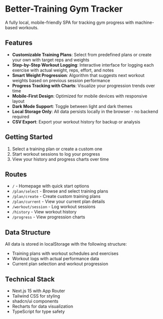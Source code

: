 # Better-Training Gym Tracker

A fully local, mobile-friendly SPA for tracking gym progress with machine-based workouts.

## Features

- **Customizable Training Plans**: Select from predefined plans or create your own with target reps and weights
- **Step-by-Step Workout Logging**: Interactive interface for logging each exercise with actual weight, reps, effort, and notes
- **Smart Weight Progression**: Algorithm that suggests next workout weights based on previous session performance
- **Progress Tracking with Charts**: Visualize your progression trends over time
- **Mobile-First Design**: Optimized for mobile devices with responsive layout
- **Dark Mode Support**: Toggle between light and dark themes
- **Local Storage Only**: All data persists locally in the browser - no backend required
- **CSV Export**: Export your workout history for backup or analysis

## Getting Started

1. Select a training plan or create a custom one
2. Start workout sessions to log your progress
3. View your history and progress charts over time

## Routes

- `/` - Homepage with quick start options
- `/plan/select` - Browse and select training plans
- `/plan/create` - Create custom training plans
- `/plan/current` - View your current plan details
- `/workout/session` - Log workout sessions
- `/history` - View workout history
- `/progress` - View progression charts

## Data Structure

All data is stored in localStorage with the following structure:
- Training plans with workout schedules and exercises
- Workout logs with actual performance data
- Current plan selection and workout progression

## Technical Stack

- Next.js 15 with App Router
- Tailwind CSS for styling
- shadcn/ui components
- Recharts for data visualization
- TypeScript for type safety
